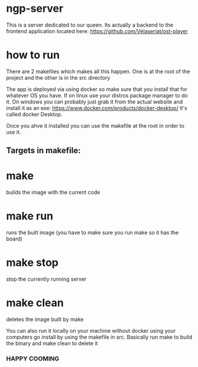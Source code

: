 # ngp-server
This is a server dedicated to our queen. Its actually a backend to the frontend application located here: https://github.com/Velaseriat/ost-player

# how to run
There are 2 makefiles which makes all this happen. One is at the root of the project and the other is in the src directory

The app is deployed via using docker so make sure that you install that for whatever OS you have. If on linux use your distros package manager to do it.
On windows you can probably just grab it from the actual website and install it as an exe: https://www.docker.com/products/docker-desktop/
It's called docker Desktop.

Once you ahve it installed you can use the makefile at the root in order to use it.

## Targets in makefile:
# make
builds the image with the current code

# make run
runs the built image (you have to make sure you run make so it has the board)
    
# make stop
stop the currently running server
    
# make clean
deletes the image built by make

You can also run it locally on your machine without docker using your computers go install by using the makefile in src. Basically
run make to build the binary and make clean to delete it


### HAPPY COOMING
